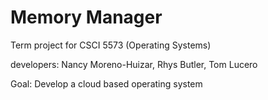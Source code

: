 # Memory Manager

Term project for CSCI 5573 (Operating Systems)

developers:
Nancy Moreno-Huizar,
Rhys Butler,
Tom Lucero

Goal:
Develop a cloud based operating system
